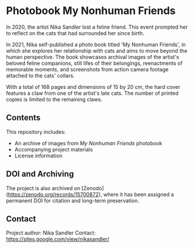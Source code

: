 # **Photobook My Nonhuman Friends**
In 2020, the artist Nika Sandler lost a feline friend. This event prompted her to reflect on the cats that had surrounded her since birth.

In 2021, Nika self-published a photo book titled 'My Nonhuman Friends', in which she explores her relationship with cats and aims to move beyond the human perspective. The book showcases archival images of the artist's beloved feline companions, still lifes of their belongings, reenactments of memorable moments, and screenshots from action camera footage attached to the cats' collars.

With a total of 168 pages and dimensions of 15 by 20 cm, the hard cover features a claw from one of the artist's late cats. The number of printed copies is limited to the remaining claws.
## Contents
This repository includes:
- An archive of images from *My Nonhuman Friends* photobook
- Accompanying project materials
- License information
## DOI and Archiving
The project is also archived on [Zenodo] (https://zenodo.org/records/15700872), where it has been assigned a permanent DOI for citation and long-term preservation.
## Contact
Project author: Nika Sandler
Contact: https://sites.google.com/view/nikasandler/
